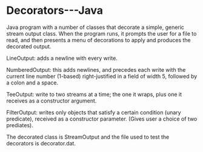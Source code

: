 # Decorators---Java
Java program with a number of classes that decorate a simple, generic stream output class.
When the program runs, it prompts the user for a file to read, and then presents a menu of decorations to apply and produces the decorated output.

LineOutput: adds a newline with every write.

NumberedOutput: this adds newlines, and precedes each write with the current line number (1-based) right-justified in a field of width 5, followed by a colon and a space.

TeeOutput: write to two streams at a time; the one it wraps, plus one it receives as a constructor argument.

FilterOutput: writes only objects that satisfy a certain condition (unary predicate), received as a constructor parameter. (Gives user a choice of two prediates).

The decorated class is StreamOutput and the file used to test the decorators is decorator.dat.
